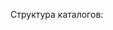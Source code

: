 Структура каталогов:

<!--

src
|-- helpers/
|       |-- format-stops.js
|       |-- format-duration.js
|
|-- redux/
|   |-- actions.js
|   |-- reducers.js
|   |-- slices/
|   |   |-- sorting-slice.js
|   |   |-- tickets-slice.js
|   |   |-- filters-slice.js
|   |-- store.js
|
|-- components/
|   |
|   |-- aviasales-app/
|   |   |-- aviasales-app.js
|   |   |-- aviasales-app.module.scss
|   |
|   |-- header/
|   |   |-- header.js
|   |   |-- header.module.scss
|   |
|   |-- side-bar/
|   |   |-- side-bar.js
|   |   |-- side-bar.module.scss
|   |
|   |-- filter/
|   |   |-- filter.js
|   |   |-- filter.module.scss
|   |
|   |-- main/
|   |   |-- main.js
|   |   |-- main.module.scss
|   |
|   |-- tabs/
|   |   |-- tabs.js
|   |   |-- tabs.module.scss
|   |
|   |-- list/
|   |   |-- list.js
|   |   |-- list.module.scss
|   |
|   |-- ticket/
|   |   |-- ticket.js
|   |   |-- ticket.module.scss
|   |
|   |-- message/
|   |   |-- message.js
|   |   |-- message.module.scss
|   |
|   |-- spinner/
|       |-- spinner.js
|       |-- spinner.module.scss
|
|-- index.js
|-- index.module.scss

-->
